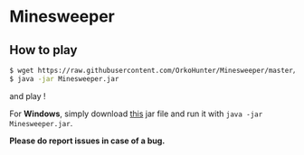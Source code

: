 # Minesweeper
## How to play

```sh
$ wget https://raw.githubusercontent.com/OrkoHunter/Minesweeper/master/dist/Minesweeper.jar
$ java -jar Minesweeper.jar
```

and play !

For **Windows**, simply download [this](https://raw.githubusercontent.com/OrkoHunter/Minesweeper/master/dist/Minesweeper.jar) jar file and run it with `java -jar Minesweeper.jar`.


**Please do report issues in case of a bug.**

